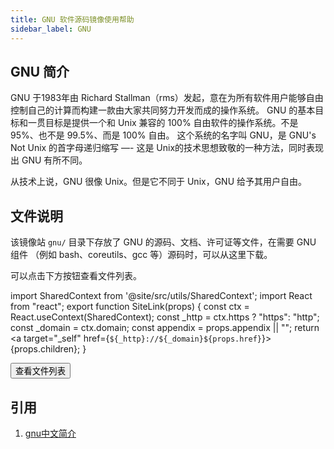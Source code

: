 ```yaml
---
title: GNU 软件源码镜像使用帮助
sidebar_label: GNU
---
```


## GNU 简介
GNU 于1983年由 Richard Stallman（rms）发起，意在为所有软件用户能够自由控制自己的计算而构建一款由大家共同努力开发而成的操作系统。
GNU 的基本目标和一贯目标是提供一个和 Unix 兼容的 100% 自由软件的操作系统。不是 95%、也不是 99.5%、而是 100% 自由。
这个系统的名字叫 GNU，是 GNU's Not Unix 的首字母递归缩写 —- 这是 Unix的技术思想致敬的一种方法，同时表现出 GNU 有所不同。

从技术上说，GNU 很像 Unix。但是它不同于 Unix，GNU 给予其用户自由。

## 文件说明

该镜像站 `gnu/` 目录下存放了 GNU 的源码、文档、许可证等文件，在需要 GNU 组件 （例如 bash、coreutils、gcc 等）源码时，可以从这里下载。

可以点击下方按钮查看文件列表。

import SharedContext from '@site/src/utils/SharedContext';
import React from "react";
export function SiteLink(props) {
  const ctx = React.useContext(SharedContext);
  const _http = ctx.https ? "https": "http";
  const _domain = ctx.domain;
  const appendix = props.appendix || "";
  return <a target="_self" href={`${_http}://${_domain}${props.href}`}>{props.children}</a>;
}

<SiteLink href="/gnu">
    <button className="button button--primary">查看文件列表</button>
</SiteLink>

## 引用
1. [gnu中文简介](https://www.gnu.org/gnu/about-gnu.zh-cn.html)

